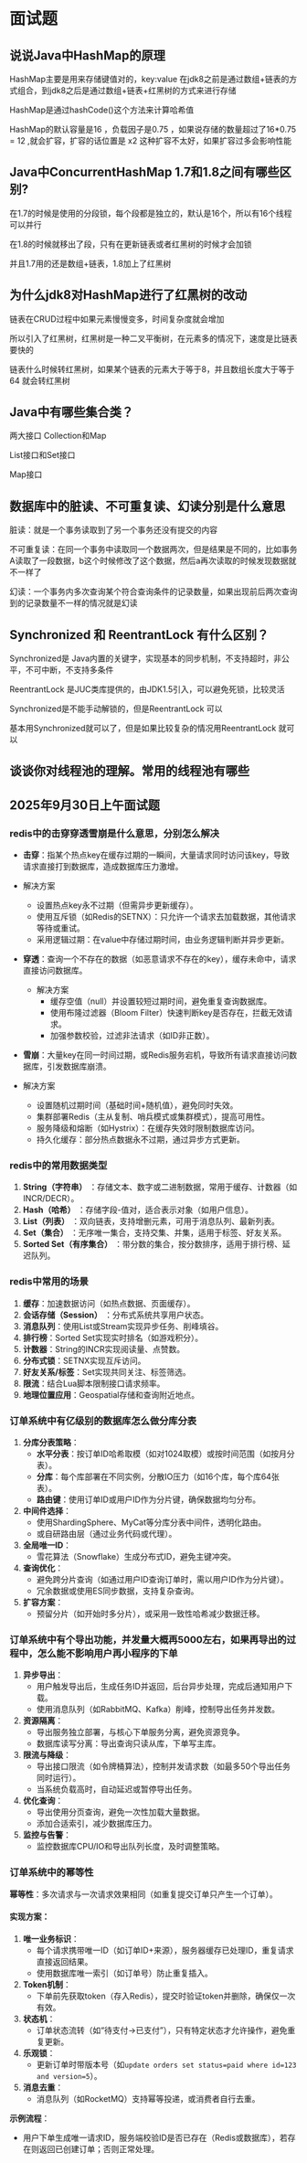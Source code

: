 # 面试题

## 说说Java中HashMap的原理

HashMap主要是用来存储键值对的，key:value 在jdk8之前是通过数组+链表的方式组合，到jdk8之后是通过数组+链表+红黑树的方式来进行存储

HashMap是通过hashCode()这个方法来计算哈希值

HashMap的默认容量是16 ，负载因子是0.75 ，如果说存储的数量超过了16*0.75 = 12 ,就会扩容，扩容的话位置是 x2 这种扩容不太好，如果扩容过多会影响性能

## Java中ConcurrentHashMap 1.7和1.8之间有哪些区别?

在1.7的时候是使用的分段锁，每个段都是独立的，默认是16个，所以有16个线程可以并行

在1.8的时候就移出了段，只有在更新链表或者红黑树的时候才会加锁

并且1.7用的还是数组+链表，1.8加上了红黑树

## 为什么jdk8对HashMap进行了红黑树的改动

链表在CRUD过程中如果元素慢慢变多，时间复杂度就会增加

所以引入了红黑树，红黑树是一种二叉平衡树，在元素多的情况下，速度是比链表要快的

链表什么时候转红黑树，如果某个链表的元素大于等于8，并且数组长度大于等于64 就会转红黑树

## Java中有哪些集合类？

两大接口 Collection和Map

List接口和Set接口

Map接口

## 数据库中的脏读、不可重复读、幻读分别是什么意思

脏读：就是一个事务读取到了另一个事务还没有提交的内容

不可重复读：在同一个事务中读取同一个数据两次，但是结果是不同的，比如事务A读取了一段数据，b这个时候修改了这个数据，然后a再次读取的时候发现数据就不一样了

幻读：一个事务内多次查询某个符合查询条件的记录数量，如果出现前后两次查询到的记录数量不一样的情况就是幻读

## Synchronized 和 ReentrantLock 有什么区别？

Synchronized是 Java内置的关键字，实现基本的同步机制，不支持超时，非公平，不可中断，不支持多条件

ReentrantLock 是JUC类库提供的，由JDK1.5引入，可以避免死锁，比较灵活

Synchronized是不能手动解锁的，但是ReentrantLock 可以

基本用Synchronized就可以了，但是如果比较复杂的情况用ReentrantLock 就可以

## 谈谈你对线程池的理解。常用的线程池有哪些

## 2025年9月30日上午面试题

### redis中的击穿穿透雪崩是什么意思，分别怎么解决

- **击穿**：指某个热点key在缓存过期的一瞬间，大量请求同时访问该key，导致请求直接打到数据库，造成数据库压力激增。
- 解决方案
  - 设置热点key永不过期（但需异步更新缓存）。
  - 使用互斥锁（如Redis的SETNX）：只允许一个请求去加载数据，其他请求等待或重试。
  - 采用逻辑过期：在value中存储过期时间，由业务逻辑判断并异步更新。
- **穿透**：查询一个不存在的数据（如恶意请求不存在的key），缓存未命中，请求直接访问数据库。
  - 解决方案
    - 缓存空值（null）并设置较短过期时间，避免重复查询数据库。
    - 使用布隆过滤器（Bloom Filter）快速判断key是否存在，拦截无效请求。
    - 加强参数校验，过滤非法请求（如ID非正数）。
- **雪崩**：大量key在同一时间过期，或Redis服务宕机，导致所有请求直接访问数据库，引发数据库崩溃。

- 解决方案
  - 设置随机过期时间（基础时间+随机值），避免同时失效。
  - 集群部署Redis（主从复制、哨兵模式或集群模式），提高可用性。
  - 服务降级和熔断（如Hystrix）：在缓存失效时限制数据库访问。
  - 持久化缓存：部分热点数据永不过期，通过异步方式更新。

### redis中的常用数据类型

1. **String（字符串）** ：存储文本、数字或二进制数据，常用于缓存、计数器（如INCR/DECR）。
2. **Hash（哈希）** ：存储字段-值对，适合表示对象（如用户信息）。
3. **List（列表）** ：双向链表，支持增删元素，可用于消息队列、最新列表。
4. **Set（集合）** ：无序唯一集合，支持交集、并集，适用于标签、好友关系。
5. **Sorted Set（有序集合）** ：带分数的集合，按分数排序，适用于排行榜、延迟队列。

### redis中常用的场景

1. **缓存**：加速数据访问（如热点数据、页面缓存）。
2. **会话存储（Session）** ：分布式系统共享用户状态。
3. **消息队列**：使用List或Stream实现异步任务、削峰填谷。
4. **排行榜**：Sorted Set实现实时排名（如游戏积分）。
5. **计数器**：String的INCR实现阅读量、点赞数。
6. **分布式锁**：SETNX实现互斥访问。
7. **好友关系/标签**：Set实现共同关注、标签筛选。
8. **限流**：结合Lua脚本限制接口请求频率。
9. **地理位置应用**：Geospatial存储和查询附近地点。

### 订单系统中有亿级别的数据库怎么做分库分表

1. **分库分表策略**：
   - **水平分表**：按订单ID哈希取模（如对1024取模）或按时间范围（如按月分表）。
   - **分库**：每个库部署在不同实例，分散IO压力（如16个库，每个库64张表）。
   - **路由键**：使用订单ID或用户ID作为分片键，确保数据均匀分布。
2. **中间件选择**：
   - 使用ShardingSphere、MyCat等分库分表中间件，透明化路由。
   - 或自研路由层（通过业务代码或代理）。
3. **全局唯一ID**：
   - 雪花算法（Snowflake）生成分布式ID，避免主键冲突。
4. **查询优化**：
   - 避免跨分片查询（如通过用户ID查询订单时，需以用户ID作为分片键）。
   - 冗余数据或使用ES同步数据，支持复杂查询。
5. **扩容方案**：
   - 预留分片（如开始时多分片），或采用一致性哈希减少数据迁移。

### 订单系统中有个导出功能，并发量大概再5000左右，如果再导出的过程中，怎么能不影响用户再小程序的下单

1. **异步导出**：
   - 用户触发导出后，生成任务ID并返回，后台异步处理，完成后通知用户下载。
   - 使用消息队列（如RabbitMQ、Kafka）削峰，控制导出任务并发数。
2. **资源隔离**：
   - 导出服务独立部署，与核心下单服务分离，避免资源竞争。
   - 数据库读写分离：导出查询只读从库，下单写主库。
3. **限流与降级**：
   - 导出接口限流（如令牌桶算法），控制并发请求数（如最多50个导出任务同时运行）。
   - 当系统负载高时，自动延迟或暂停导出任务。
4. **优化查询**：
   - 导出使用分页查询，避免一次性加载大量数据。
   - 添加合适索引，减少数据库压力。
5. **监控与告警**：
   - 监控数据库CPU/IO和导出队列长度，及时调整策略。

### 订单系统中的幂等性

**幂等性**：多次请求与一次请求效果相同（如重复提交订单只产生一个订单）。

#### 实现方案：

1. **唯一业务标识**：
   - 每个请求携带唯一ID（如订单ID+来源），服务器缓存已处理ID，重复请求直接返回结果。
   - 使用数据库唯一索引（如订单号）防止重复插入。
2. **Token机制**：
   - 下单前先获取token（存入Redis），提交时验证token并删除，确保仅一次有效。
3. **状态机**：
   - 订单状态流转（如“待支付→已支付”），只有特定状态才允许操作，避免重复更新。
4. **乐观锁**：
   - 更新订单时带版本号（如`update orders set status=paid where id=123 and version=5`）。
5. **消息去重**：
   - 消息队列（如RocketMQ）支持幂等投递，或消费者自行去重。

**示例流程**：

- 用户下单生成唯一请求ID，服务端校验ID是否已存在（Redis或数据库），若存在则返回已创建订单；否则正常处理。













